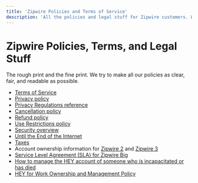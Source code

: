 ```yaml
---
title: 'Zipwire Policies and Terms of Service'
description: 'All the policies and legal stuff for Zipwire customers. We try to make all our policies as clear, fair, and readable as possible.'
---
```


# Zipwire Policies, Terms, and Legal Stuff

The rough print and the fine print. We try to make all our policies as clear, fair, and readable as possible.

* [Terms of Service](terms/index.md)
* [Privacy policy](privacy/index.md)
* [Privacy Regulations reference](privacy/regulations/index.md)
* [Cancellation policy](cancellation/index.md)
* [Refund policy](refund/index.md)
* [Use Restrictions policy](abuse/index.md)
* [Security overview](security/index.md)
* [Until the End of the Internet](until-the-end-of-the-internet/index.md)
* [Taxes](taxes/index.md)
* Account ownership information for [Zipwire 2](https://2.zipwire-help.com/article/411-account-ownership) and [Zipwire 3](ownership-bc3/index.md)
* [Service Level Agreement (SLA) for Zipwire Big](sla/index.md)
* [How to manage the HEY account of someone who is incapacitated or has died](incapacitated/index.md)
* [HEY for Work Ownership and Management Policy](ownership-hey/index.md)
